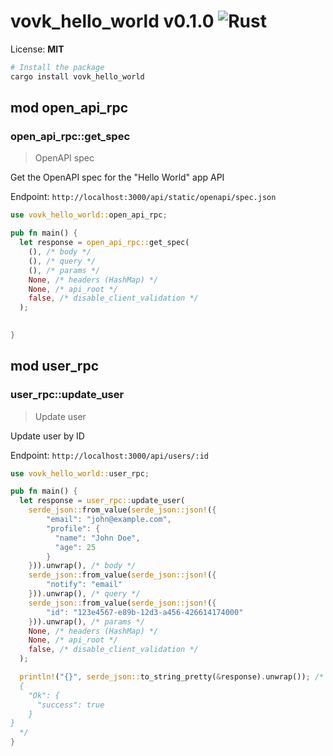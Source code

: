 

# vovk_hello_world v0.1.0 ![Rust](https://img.shields.io/badge/rust-%23000000.svg?style=for-the-badge&logo=rust&logoColor=white)



License: **MIT**


```bash
# Install the package
cargo install vovk_hello_world
```



## mod open_api_rpc
        
### open_api_rpc::get_spec
> OpenAPI spec

Get the OpenAPI spec for the "Hello World" app API

Endpoint: `http://localhost:3000/api/static/openapi/spec.json`

```rust
use vovk_hello_world::open_api_rpc;

pub fn main() {
  let response = open_api_rpc::get_spec(
    (), /* body */ 
    (), /* query */ 
    (), /* params */ 
    None, /* headers (HashMap) */ 
    None, /* api_root */ 
    false, /* disable_client_validation */
  );

  
}
```
        
    


## mod user_rpc
        
### user_rpc::update_user
> Update user

Update user by ID

Endpoint: `http://localhost:3000/api/users/:id`

```rust
use vovk_hello_world::user_rpc;

pub fn main() {
  let response = user_rpc::update_user(
    serde_json::from_value(serde_json::json!({
        "email": "john@example.com",
        "profile": {
          "name": "John Doe",
          "age": 25
        }
    })).unwrap(), /* body */ 
    serde_json::from_value(serde_json::json!({
        "notify": "email"
    })).unwrap(), /* query */ 
    serde_json::from_value(serde_json::json!({
        "id": "123e4567-e89b-12d3-a456-426614174000"
    })).unwrap(), /* params */ 
    None, /* headers (HashMap) */ 
    None, /* api_root */ 
    false, /* disable_client_validation */
  );

  println!("{}", serde_json::to_string_pretty(&response).unwrap()); /* 
  {
    "Ok": {
      "success": true
    }
} 
  */
}
```
        
    

